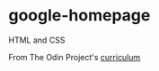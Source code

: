 # google-homepage

HTML and CSS

From The Odin Project's [curriculum](http://www.theodinproject.com/web-development-101/html-css)